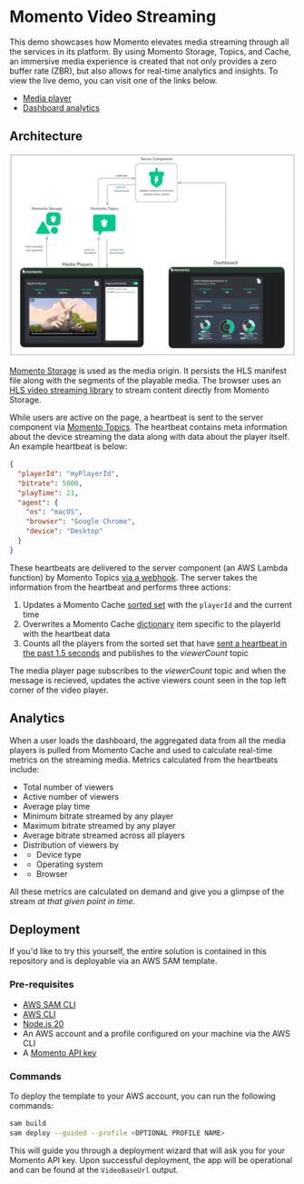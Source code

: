 # Momento Video Streaming

This demo showcases how Momento elevates media streaming through all the services in its platform. By using Momento Storage, Topics, and Cache, an immersive media experience is created that not only provides a zero buffer rate (ZBR), but also allows for real-time analytics and insights. To view the live demo, you can visit one of the links below.

* [Media player](https://labs.gomomento.com/video)
* [Dashboard analytics](https://labs.gomomento.com/video/dashboard)

## Architecture

![Architecture diagram of media streaming demo](./assets/diagram.png)

[Momento Storage](https://www.gomomento.com/platform/storage/) is used as the media origin. It persists the HLS manifest file along with the segments of the playable media. The browser uses an
[HLS video streaming library](https://www.npmjs.com/package/hls.js) to stream content directly from Momento Storage.

While users are active on the page, a heartbeat is sent to the server component via [Momento Topics](https://www.gomomento.com/platform/topics/). The heartbeat contains meta information about the device streaming the data along with data about the player itself. An example heartbeat is below:

```json
{
  "playerId": "myPlayerId",
  "bitrate": 5000,
  "playTime": 21,
  "agent": {
    "os": "macOS",
    "browser": "Google Chrome",
    "device": "Desktop"
  }
}
```

These heartbeats are delivered to the server component (an AWS Lambda function) by Momento Topics [via a webhook](https://docs.momentohq.com/topics/webhooks/overview). The server takes the information from the heartbeat and performs three actions:

1. Updates a Momento Cache [sorted set](https://docs.momentohq.com/cache/develop/basics/datatypes#dictionaries) with the `playerId` and the current time
2. Overwrites a Momento Cache [dictionary](https://docs.momentohq.com/cache/develop/basics/datatypes#dictionaries) item specific to the playerId with the heartbeat data
3. Counts all the players from the sorted set that have [sent a heartbeat in the past 1.5 seconds](https://docs.momentohq.com/cache/develop/api-reference/sorted-set-collections#sortedsetfetchbyscore) and publishes to the *viewerCount* topic

The media player page subscribes to the *viewerCount* topic and when the message is recieved, updates the active viewers count seen in the top left corner of the video player.

## Analytics

When a user loads the dashboard, the aggregated data from all the media players is pulled from Momento Cache and used to calculate real-time metrics on the streaming media. Metrics calculated from the heartbeats include:

* Total number of viewers
* Active number of viewers
* Average play time
* Minimum bitrate streamed by any player
* Maximum bitrate streamed by any player
* Average bitrate streamed across all players
* Distribution of viewers by
*  * Device type
*  * Operating system
*  * Browser

All these metrics are calculated on demand and give you a glimpse of the stream *at that given point in time*.

## Deployment

If you'd like to try this yourself, the entire solution is contained in this repository and is deployable via an AWS SAM template.

### Pre-requisites

* [AWS SAM CLI](https://docs.aws.amazon.com/serverless-application-model/latest/developerguide/install-sam-cli.html#install-sam-cli-instructions)
* [AWS CLI](https://docs.aws.amazon.com/cli/latest/userguide/getting-started-install.html)
* [Node.js 20](https://nodejs.org/en/blog/release/v20.9.0)
* An AWS account and a profile configured on your machine via the AWS CLI
* A [Momento API key](https://console.gomomento.com/api-keys)

### Commands

To deploy the template to your AWS account, you can run the following commands:

```bash
sam build
sam deploy --guided --profile <OPTIONAL PROFILE NAME>
```

This will guide you through a deployment wizard that will ask you for your Momento API key. Upon successful deployment, the app will be operational and can be found at the `VideoBaseUrl` output.
